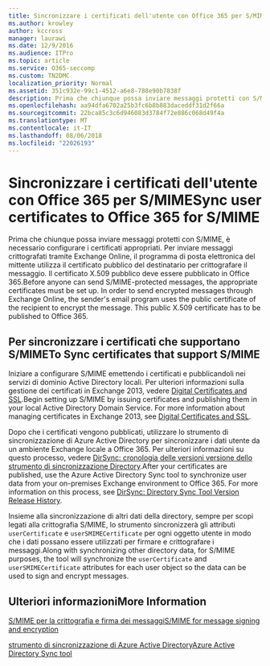 ```yaml
---
title: Sincronizzare i certificati dell'utente con Office 365 per S/MIME
ms.author: krowley
author: kccross
manager: laurawi
ms.date: 12/9/2016
ms.audience: ITPro
ms.topic: article
ms.service: O365-seccomp
ms.custom: TN2DMC
localization_priority: Normal
ms.assetid: 351c932e-99c1-4512-a6e8-788e90b7838f
description: Prima che chiunque possa inviare messaggi protetti con S/MIME, è necessario configurare i certificati appropriati. Per inviare messaggi crittografati tramite Exchange Online, il programma di posta elettronica del mittente utilizza il certificato pubblico del destinatario per crittografare il messaggio. Il certificato X.509 pubblico deve essere pubblicato in Office 365.
ms.openlocfilehash: aa94dfa6702a25b3fc6b8b883daceddf31d2f66a
ms.sourcegitcommit: 22bca85c3c6d946083d3784f72e886c068d49f4a
ms.translationtype: MT
ms.contentlocale: it-IT
ms.lasthandoff: 08/06/2018
ms.locfileid: "22026193"
---
```

# <a name="sync-user-certificates-to-office-365-for-smime"></a><span data-ttu-id="ecee5-105">Sincronizzare i certificati dell'utente con Office 365 per S/MIME</span><span class="sxs-lookup"><span data-stu-id="ecee5-105">Sync user certificates to Office 365 for S/MIME</span></span>

<span data-ttu-id="ecee5-p102">Prima che chiunque possa inviare messaggi protetti con S/MIME, è necessario configurare i certificati appropriati. Per inviare messaggi crittografati tramite Exchange Online, il programma di posta elettronica del mittente utilizza il certificato pubblico del destinatario per crittografare il messaggio. Il certificato X.509 pubblico deve essere pubblicato in Office 365.</span><span class="sxs-lookup"><span data-stu-id="ecee5-p102">Before anyone can send S/MIME-protected messages, the appropriate certificates must be set up. In order to send encrypted messages through Exchange Online, the sender's email program uses the public certificate of the recipient to encrypt the message. This public X.509 certificate has to be published to Office 365.</span></span>
  
## <a name="to-sync-certificates-that-support-smime"></a><span data-ttu-id="ecee5-109">Per sincronizzare i certificati che supportano S/MIME</span><span class="sxs-lookup"><span data-stu-id="ecee5-109">To Sync certificates that support S/MIME</span></span>

<span data-ttu-id="ecee5-p103">Iniziare a configurare S/MIME emettendo i certificati e pubblicandoli nei servizi di dominio Active Directory locali. Per ulteriori informazioni sulla gestione dei certificati in Exchange 2013, vedere [Digital Certificates and SSL](http://technet.microsoft.com/library/a9e2e08c-d46a-4135-a387-eb653212b676.aspx).</span><span class="sxs-lookup"><span data-stu-id="ecee5-p103">Begin setting up S/MIME by issuing certificates and publishing them in your local Active Directory Domain Service. For more information about managing certificates in Exchange 2013, see [Digital Certificates and SSL](http://technet.microsoft.com/library/a9e2e08c-d46a-4135-a387-eb653212b676.aspx).</span></span>
  
<span data-ttu-id="ecee5-p104">Dopo che i certificati vengono pubblicati, utilizzare lo strumento di sincronizzazione di Azure Active Directory per sincronizzare i dati utente da un ambiente Exchange locale a Office 365. Per ulteriori informazioni su questo processo, vedere [DirSync: cronologia delle versioni versione dello strumento di sincronizzazione Directory](https://go.microsoft.com/fwlink/p/?LinkId=392587).</span><span class="sxs-lookup"><span data-stu-id="ecee5-p104">After your certificates are published, use the Azure Active Directory Sync tool to synchronize user data from your on-premises Exchange environment to Office 365. For more information on this process, see [DirSync: Directory Sync Tool Version Release History](https://go.microsoft.com/fwlink/p/?LinkId=392587).</span></span>
  
<span data-ttu-id="ecee5-114">Insieme alla sincronizzazione di altri dati della directory, sempre per scopi legati alla crittografia S/MIME, lo strumento sincronizzerà gli attributi  `userCertificate` e  `userSMIMECertificate` per ogni oggetto utente in modo che i dati possano essere utilizzati per firmare e crittografare i messaggi.</span><span class="sxs-lookup"><span data-stu-id="ecee5-114">Along with synchronizing other directory data, for S/MIME purposes, the tool will synchronize the  `userCertificate` and  `userSMIMECertificate` attributes for each user object so the data can be used to sign and encrypt messages.</span></span> 
  
## <a name="more-information"></a><span data-ttu-id="ecee5-115">Ulteriori informazioni</span><span class="sxs-lookup"><span data-stu-id="ecee5-115">More Information</span></span>

[<span data-ttu-id="ecee5-116">S/MIME per la crittografia e firma dei messaggi</span><span class="sxs-lookup"><span data-stu-id="ecee5-116">S/MIME for message signing and encryption</span></span>](s-mime-for-message-signing-and-encryption.md)
  
[<span data-ttu-id="ecee5-117">strumento di sincronizzazione di Azure Active Directory</span><span class="sxs-lookup"><span data-stu-id="ecee5-117">Azure Active Directory Sync tool</span></span>](https://go.microsoft.com/fwlink/p/?LinkId=392587)
  

